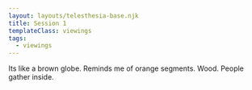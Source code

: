 ```yaml
---
layout: layouts/telesthesia-base.njk
title: Session 1
templateClass: viewings
tags:
  - viewings
---
```

Its like a brown globe. Reminds me of orange segments. Wood. People gather inside.